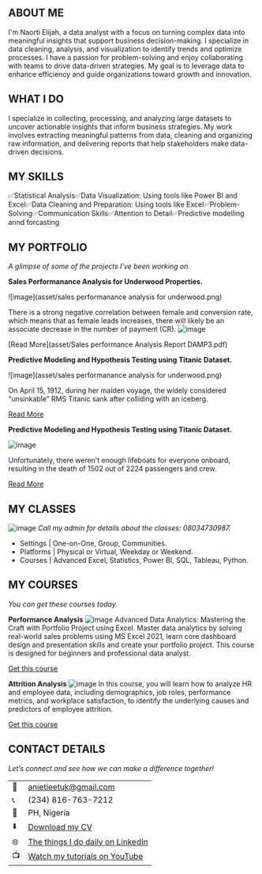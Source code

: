 <!--Section 1: Introduce your self-->
## ABOUT ME

I'm Naorti Elijah, a data analyst with a focus on turning complex data into meaningful insights that support business decision-making.
I specialize in data cleaning, analysis, and visualization to identify trends and optimize processes. I have a passion for problem-solving and enjoy collaborating with teams to drive data-driven strategies. My goal is to leverage data to enhance efficiency and guide organizations toward growth and innovation.

<!--Mention your top/relevant skills here - core and solf skills-->
## WHAT I DO

I specialize in collecting, processing, and analyzing large datasets to uncover actionable insights that inform business strategies. My work involves extracting meaningful patterns from data, cleaning and organizing raw information, and delivering reports that help stakeholders make data-driven decisions.

## MY SKILLS
✅Statistical Analysis✅Data Visualization: Using tools like Power BI and Excel✅Data Cleaning and Preparation: Using tools like Excel✅Problem-Solving✅Communication Skills✅Attention to Detail✅Predictive modelling annd forcasting

## MY PORTFOLIO 

*A glimpse of some of the projects I've been working on.*

**Sales Performanance Analysis for Underwood Properties.**

![image](asset/sales performanance analysis for underwood.png)

There is a strong negative correlation between female and conversion rate, which means that as female leads increases, there will likely be an associate decrease in the number of payment (CR).
![image](https://github.com/user-attachments/assets/8a7758e9-7178-4b81-a47f-95da09bacf26)

[Read More](asset/Sales performance Analysis Report DAMP3.pdf)

**Predictive Modeling and Hypothesis Testing using Titanic Dataset.**

![image](asset/sales performanance analysis for underwood.png)

On April 15, 1912, during her maiden voyage, the widely considered “unsinkable” RMS Titanic sank after colliding with an iceberg. 

[Read More](https://www.linkedin.com/pulse/predictive-modeling-hypothesis-testing-using-titanic-dataset-anietie/)

**Predictive Modeling and Hypothesis Testing using Titanic Dataset.**

![image](assets/car.jpg)

Unfortunately, there weren’t enough lifeboats for everyone onboard, resulting in the death of 1502 out of 2224 passengers and crew. 

[Read More](https://www.linkedin.com/pulse/predictive-modeling-hypothesis-testing-using-titanic-dataset-anietie/)


## MY CLASSES
![image](assets/class.jpg)
*Call my admin for details about the classes: 08034730987.*

- Settings | One-on-One, Group, Communities.								       		
- Platforms	| Physical or Virtual, Weekday or Weekend. 			        		
- Courses | Advanced Excel, Statistics, Power BI, SQL, Tableau, Python.


<!--Section 3: This section is optional. You can replace this section with a list of your core skills-->
## MY COURSES
*You can get these courses today.*

**Performance Analysis**
![image](assets/418159415_10224996118350400_1790389732999386325_n.jpg)
Advanced Data Analytics: Mastering the Craft with Portfolio Project using Excel. Master data analytics by solving real-world sales problems using MS Excel 2021, learn core dashboard design and presentation skills and create your portfolio project. This course is designed for beginners and professional data analyst.

[Get this course](https://selar.co/salesdata)

**Attrition Analysis**
![image](assets/417528845_10224984773746792_6587086704764480413_n.jpg)
In this course, you will learn how to analyze HR and employee data, including demographics, job roles, performance metrics, and workplace satisfaction, to identify the underlying causes and predictors of employee attrition.

[Get this course](https://selar.co/q688i7)


## CONTACT DETAILS

*Let’s connect and see how we can make a difference together!*
<table>
  <tbody>
    <tr>
      <td>📧</td>
      <td><a href="mailto:anietieetuk@gmail.com">anietieetuk@gmail.com</a></td>
    </tr>
    <tr>
      <td>📞</td>
      <td>(234) 816-763-7212</td>
    </tr>
    <tr>
      <td>📍</td>
      <td>PH, Nigeria</td>
    </tr>
    <tr>
      <td>⬇️</td>
      <td><a href="https://etuk123456.github.io/portfolio1/docs/Profile.pdf">Download my CV</a></td>
    </tr>
    <tr>
      <td>🌐</td>
      <td><a href="https://linkedin.com/in/etukanietie">The things I do daily on LinkedIn</a></td>
    </tr>
    <tr>
      <td>📺</td>
      <td><a href="https://www.youtube.com/@LearnwithEtuk">Watch my tutorials on YouTube</a></td>
    </tr>
  </tbody>
</table>
